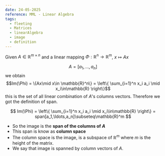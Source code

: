 ```yaml
---
date: 24-05-2025
reference: MML - Linear Algebra
tags:
  - fleeting
  - Matrices
  - linearAlgebra
  - image
  - definition
---
```

Given $A\in\mathbb{R}^{m\times n}$ and a linear mapping $\Phi: \mathbb{R}^n\to \mathbb{R}^m$, $x\mapsto Ax$

$$A = [a_1, ..., a_n]$$
we obtain $$Im(\Phi) = \{Ax\mid x\in \mathbb{R}^n\} = \left\{ \sum_{i=1}^n x_i a_i \mid x_i\in\mathbb{R} \right\}$$
this is the set of all linear combination of $A$'s columns vectors. Therefore we got the definition of span.

$$ Im(\Phi) = \left\{ \sum_{i=1}^n x_i a_i \mid x_i\in\mathbb{R} \right\} = span[a_1,\ldots,a_n]\subseteq\mathbb{R}^m $$
- So the image is the **span of the columns of $A$**
- This span is know as **column space**
- The column space is the image, is a subspace of $\mathbb{R}^m$ where $m$ is the height of the matrix.
- We say that image is spanned by column vectors of $A$.